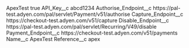 <?xml version="1.0" encoding="UTF-8"?>
<CustomMetadata xmlns="http://soap.sforce.com/2006/04/metadata" xmlns:xsi="http://www.w3.org/2001/XMLSchema-instance" xmlns:xsd="http://www.w3.org/2001/XMLSchema">
    <label>ApexTest</label>
    <protected>true</protected>
    <values>
        <field>API_Key__c</field>
        <value xsi:type="xsd:string">abcd1234</value>
    </values>
    <values>
        <field>Authorise_Endpoint__c</field>
        <value xsi:type="xsd:string">https://pal-test.adyen.com/pal/servlet/Payment/v51/authorise</value>
    </values>
    <values>
        <field>Capture_Endpoint__c</field>
        <value xsi:type="xsd:string">https://checkout-test.adyen.com/v51/capture</value>
    </values>
    <values>
        <field>Disable_Endpoint__c</field>
        <value xsi:type="xsd:string">https://pal-test.adyen.com/pal/servlet/Recurring/V49/disable</value>
    </values>
    <values>
        <field>Payment_Endpoint__c</field>
        <value xsi:type="xsd:string">https://checkout-test.adyen.com/v51/payments</value>
    </values>
    <values>
        <field>Name__c</field>
        <value xsi:type="xsd:string">ApexTest</value>
    </values>
    <values>
        <field>Reference__c</field>
        <value xsi:type="xsd:string">apex</value>
    </values>
</CustomMetadata>
